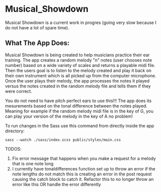 # Musical_Showdown

Musical Showdown is a current work in progres (going very slow because I do not have a lot of spare time). 

## What The App Does:
Musical Showdown is being created to help musicians practice their ear training. The app creates a random melody "n" notes (user chooses note number) based on a wide variety of scales and returns a playable midi file. Then the users goal is to listen to the melody created and play it back on their own instrument which is all picked up from the computer microphone. Once the user plays their melody, the app processes the notes it played versus the notes created in the random melody file and tells them if they were correct. 

You do not need to have pitch perfect ears to use this!!! The app does its mesurements based on the tonal difference between the notes played. Meaning for example if the random melody midi file is in the key of G, you can play your version of the melody in the key of A no problem!



To run changes in the Sass use this command from directly inside the app directory:
```
sass --watch ./sass/index.scss public/styles/main.css
```



TODOS:

1. Fix error message that happens when you make a request for a melody that is one note long
2. I currently have tonaldifferences function set up to throw an error if the note lengths do not match
   this is creating an error in the post request causing the catch block to catch it. Refactor this to no longer throw an
   error like this OR handle the error differently